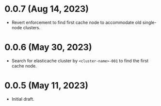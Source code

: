 # 0.0.7 (Aug 14, 2023)
* Revert enforcement to find first cache node to accommodate old single-node clusters.

# 0.0.6 (May 30, 2023)
* Search for elasticache cluster by `<cluster-name>-001` to find the first cache node.

# 0.0.5 (May 11, 2023)
* Initial draft.
